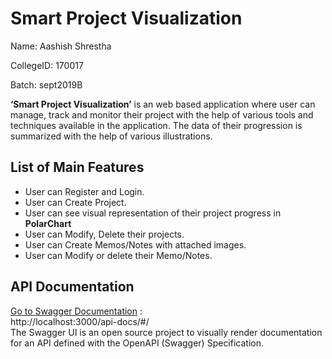 ﻿# Smart Project Visualization
Name: Aashish Shrestha

CollegeID: 170017

Batch: sept2019B

**‘Smart Project Visualization’** is an web based 
application where user can manage, track and monitor their project 
with the help of various tools and techniques available in the application.
 The data of their progression is summarized with the help of various illustrations. 

## List of Main Features
* User can Register and Login.
* User can Create Project.
* User can see visual representation of their project progress in **PolarChart**
* User can Modify, Delete their projects.
* User can Create Memos/Notes with attached images.
* User can Modify or delete their Memo/Notes.

## API Documentation
[Go to Swagger Documentation](http://localhost:3000/api-docs/#/) : <br/>
http://localhost:3000/api-docs/#/ <br/>
The Swagger UI is an open source project to visually render documentation for an API 
defined with the OpenAPI (Swagger) Specification.

